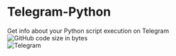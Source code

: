 # Telegram-Python
Get info about your Python script execution on Telegram  
![GitHub code size in bytes](https://img.shields.io/github/languages/code-size/sid-r-singh/telegram-python?color=brightgreen&logo=github&style=for-the-badge)  
<img alt="Telegram" src="https://img.shields.io/badge/Telegram-2CA5E0?style=for-the-badge&logo=telegram" />

